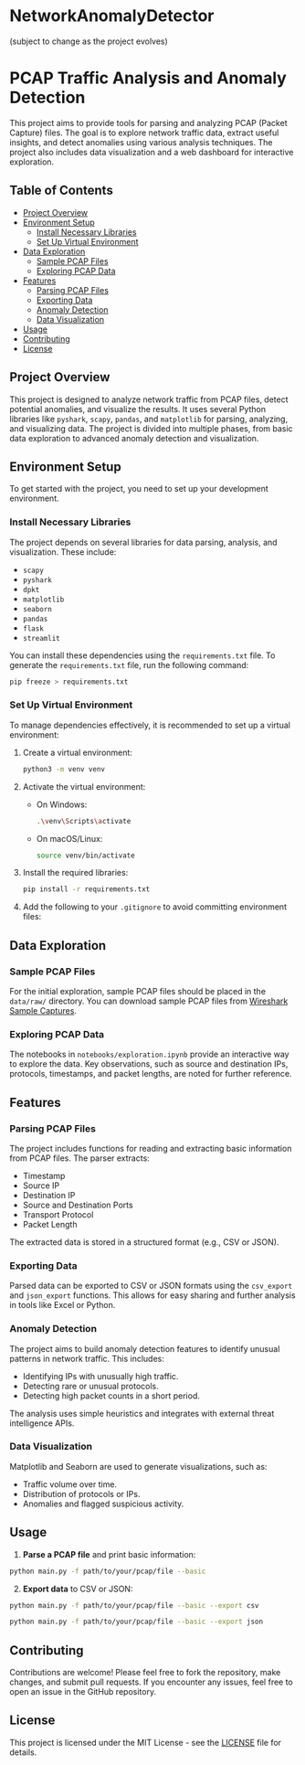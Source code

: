 # NetworkAnomalyDetector
(subject to change as the project evolves)

# PCAP Traffic Analysis and Anomaly Detection

This project aims to provide tools for parsing and analyzing PCAP (Packet Capture) files. The goal is to explore network traffic data, extract useful insights, and detect anomalies using various analysis techniques. The project also includes data visualization and a web dashboard for interactive exploration.

## Table of Contents

- [Project Overview](#project-overview)
- [Environment Setup](#environment-setup)
  - [Install Necessary Libraries](#install-necessary-libraries)
  - [Set Up Virtual Environment](#set-up-virtual-environment)
- [Data Exploration](#data-exploration)
  - [Sample PCAP Files](#sample-pcap-files)
  - [Exploring PCAP Data](#exploring-pcap-data)
- [Features](#features)
  - [Parsing PCAP Files](#parsing-pcap-files)
  - [Exporting Data](#exporting-data)
  - [Anomaly Detection](#anomaly-detection)
  - [Data Visualization](#data-visualization)
- [Usage](#usage)
- [Contributing](#contributing)
- [License](#license)

## Project Overview

This project is designed to analyze network traffic from PCAP files, detect potential anomalies, and visualize the results. It uses several Python libraries like `pyshark`, `scapy`, `pandas`, and `matplotlib` for parsing, analyzing, and visualizing data. The project is divided into multiple phases, from basic data exploration to advanced anomaly detection and visualization.

## Environment Setup

To get started with the project, you need to set up your development environment.

### Install Necessary Libraries

The project depends on several libraries for data parsing, analysis, and visualization. These include:

- `scapy`
- `pyshark`
- `dpkt`
- `matplotlib`
- `seaborn`
- `pandas`
- `flask`
- `streamlit`

You can install these dependencies using the `requirements.txt` file. To generate the `requirements.txt` file, run the following command:

```bash
pip freeze > requirements.txt
```

### Set Up Virtual Environment

To manage dependencies effectively, it is recommended to set up a virtual environment:

1. Create a virtual environment:
   ```bash
   python3 -m venv venv
    ```

2. Activate the virtual environment:
   - On Windows:
     ```bash
     .\venv\Scripts\activate
     ```
   - On macOS/Linux:
     ```bash
     source venv/bin/activate
     ```

3. Install the required libraries:
   ```bash
   pip install -r requirements.txt
   ```

4. Add the following to your `.gitignore` to avoid committing environment files:


## Data Exploration

### Sample PCAP Files

For the initial exploration, sample PCAP files should be placed in the `data/raw/` directory. You can download sample PCAP files from [Wireshark Sample Captures](https://www.wireshark.org/sample-captures/).

### Exploring PCAP Data

The notebooks in `notebooks/exploration.ipynb` provide an interactive way to explore the data. Key observations, such as source and destination IPs, protocols, timestamps, and packet lengths, are noted for further reference.

## Features

### Parsing PCAP Files

The project includes functions for reading and extracting basic information from PCAP files. The parser extracts:

- Timestamp
- Source IP
- Destination IP
- Source and Destination Ports
- Transport Protocol
- Packet Length

The extracted data is stored in a structured format (e.g., CSV or JSON).

### Exporting Data

Parsed data can be exported to CSV or JSON formats using the `csv_export` and `json_export` functions. This allows for easy sharing and further analysis in tools like Excel or Python.

### Anomaly Detection

The project aims to build anomaly detection features to identify unusual patterns in network traffic. This includes:

- Identifying IPs with unusually high traffic.
- Detecting rare or unusual protocols.
- Detecting high packet counts in a short period.

The analysis uses simple heuristics and integrates with external threat intelligence APIs.

### Data Visualization

Matplotlib and Seaborn are used to generate visualizations, such as:

- Traffic volume over time.
- Distribution of protocols or IPs.
- Anomalies and flagged suspicious activity.

## Usage

1. **Parse a PCAP file** and print basic information:
```bash
python main.py -f path/to/your/pcap/file --basic
```

2. **Export data** to CSV or JSON:
```bash
python main.py -f path/to/your/pcap/file --basic --export csv
```
```bash
python main.py -f path/to/your/pcap/file --basic --export json
```

## Contributing

Contributions are welcome! Please feel free to fork the repository, make changes, and submit pull requests. If you encounter any issues, feel free to open an issue in the GitHub repository.

## License

This project is licensed under the MIT License - see the [LICENSE](LICENSE) file for details.